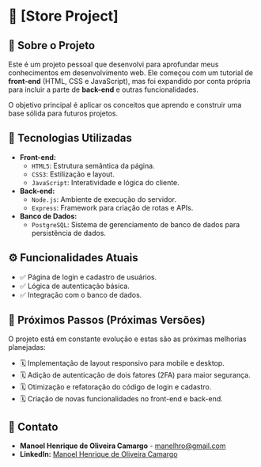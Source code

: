 # 🛒 [Store Project]

## 📌 Sobre o Projeto

Este é um projeto pessoal que desenvolvi para aprofundar meus conhecimentos em desenvolvimento web. Ele começou com um tutorial de **front-end** (HTML, CSS e JavaScript), mas foi expandido por conta própria para incluir a parte de **back-end** e outras funcionalidades.

O objetivo principal é aplicar os conceitos que aprendo e construir uma base sólida para futuros projetos.

## 🚀 Tecnologias Utilizadas

* **Front-end:**
    * `HTML5`: Estrutura semântica da página.
    * `CSS3`: Estilização e layout.
    * `JavaScript`: Interatividade e lógica do cliente.
* **Back-end:**
    * `Node.js`: Ambiente de execução do servidor.
    * `Express`: Framework para criação de rotas e APIs.
* **Banco de Dados:**
    * `PostgreSQL`: Sistema de gerenciamento de banco de dados para persistência de dados.

## ⚙️ Funcionalidades Atuais

* ✅ Página de login e cadastro de usuários.
* ✅ Lógica de autenticação básica.
* ✅ Integração com o banco de dados.

## 🚧 Próximos Passos (Próximas Versões)

O projeto está em constante evolução e estas são as próximas melhorias planejadas:

* 🗓️ Implementação de layout responsivo para mobile e desktop.
* 🗓️ Adição de autenticação de dois fatores (2FA) para maior segurança.
* 🗓️ Otimização e refatoração do código de login e cadastro.
* 🗓️ Criação de novas funcionalidades no front-end e back-end.

## 📧 Contato

* **Manoel Henrique de Oliveira Camargo** - manelhro@gmail.com
* **LinkedIn:** [Manoel Henrique de Oliveira Camargo](www.linkedin.com/in/manoelhenriquedeoliveiracamargo)
